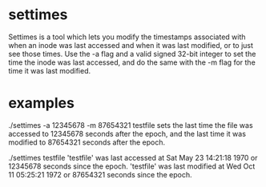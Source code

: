 # settimes
Settimes is a tool which lets you modify the timestamps associated with when an inode was last accessed and when it was last modified, or to just see those times. Use the -a flag and a valid signed 32-bit integer to set the time the inode was last accessed, and do the same with the -m flag for the time it was last modified.

# examples

./settimes -a 12345678 -m 87654321 testfile 
sets the last time the file was accessed to 12345678 seconds after the epoch, and the last time it was modified to 87654321 seconds after the epoch.

./settimes testfile
'testfile' was last accessed at Sat May 23 14:21:18 1970
or 12345678 seconds since the epoch.
'testfile' was last modified at Wed Oct 11 05:25:21 1972
or 87654321 seconds since the epoch.
